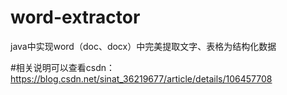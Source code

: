 # word-extractor
java中实现word（doc、docx）中完美提取文字、表格为结构化数据

#相关说明可以查看csdn：
https://blog.csdn.net/sinat_36219677/article/details/106457708

